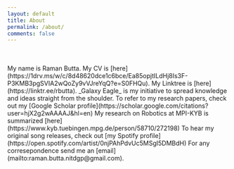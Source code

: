 ```yaml
---
layout: default
title: About
permalink: /about/
comments: false
---
```


<br>
<br>
My name is Raman Butta.
My CV is [here](https://1drv.ms/w/c/8d48620dce1c6bce/Ea85opjtILdHj8Is3F-P3KMB3pgSVIA2wQoZy9vVJreYqQ?e=S0FHQu).
My Linktree is [here](https://linktr.ee/rbutta).
_Galaxy Eagle_ is my initiative to spread knowledge and ideas straight from the shoulder.
To refer to my research papers, check out my [Google Scholar profile](https://scholar.google.com/citations?user=hjX2g2wAAAAJ&hl=en)
My research on Robotics at MPI-KYB is summarized [here](https://www.kyb.tuebingen.mpg.de/person/58710/272198)
To hear my original song releases, check out [my Spotify profile](https://open.spotify.com/artist/0njPAhPdvUc5MSgI5DMBdH)
For any corresepondence send me an [email](mailto:raman.butta.nitdgp@gmail.com).

<!---You can express your gratitude to _Galaxy Eagle_ by contributing [here](https://www.paypal.me/ramanbutta).--->
